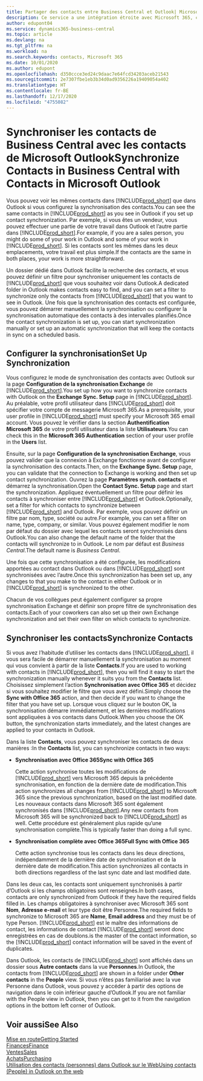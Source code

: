 ```yaml
---
title: Partager des contacts entre Business Central et Outlook| Microsoft Docs
description: Ce service a une intégration étroite avec Microsoft 365, ce qui vous permet de partager des contacts entre Outlook et Business Central.
author: edupont04
ms.service: dynamics365-business-central
ms.topic: article
ms.devlang: na
ms.tgt_pltfrm: na
ms.workload: na
ms.search.keywords: contacts, Microsoft 365
ms.date: 10/01/2020
ms.author: edupont
ms.openlocfilehash: d350ccce3ed24c9daac7e64fcd34203aceb21543
ms.sourcegitcommit: 2e7307fbe1eb3b34d0ad9356226a19409054a402
ms.translationtype: HT
ms.contentlocale: fr-BE
ms.lasthandoff: 12/17/2020
ms.locfileid: "4755082"
---
```

# <a name="synchronize-contacts-in-business-central-with-contacts-in-microsoft-outlook"></a><span data-ttu-id="17a23-103">Synchroniser les contacts de Business Central avec les contacts de Microsoft Outlook</span><span class="sxs-lookup"><span data-stu-id="17a23-103">Synchronize Contacts in Business Central with Contacts in Microsoft Outlook</span></span>
<span data-ttu-id="17a23-104">Vous pouvez voir les mêmes contacts dans [!INCLUDE[prod_short](includes/prod_short.md)] que dans Outlook si vous configurez la synchronisation des contacts.</span><span class="sxs-lookup"><span data-stu-id="17a23-104">You can see the same contacts in [!INCLUDE[prod_short](includes/prod_short.md)] as you see in Outlook if you set up contact synchronization.</span></span> <span data-ttu-id="17a23-105">Par exemple, si vous êtes un vendeur, vous pouvez effectuer une partie de votre travail dans Outlook et l’autre partie dans [!INCLUDE[prod_short](includes/prod_short.md)].</span><span class="sxs-lookup"><span data-stu-id="17a23-105">For example, if you are a sales person, you might do some of your work in Outlook and some of your work in [!INCLUDE[prod_short](includes/prod_short.md)].</span></span> <span data-ttu-id="17a23-106">Si les contacts sont les mêmes dans les deux emplacements, votre travail est plus simple.</span><span class="sxs-lookup"><span data-stu-id="17a23-106">If the contacts are the same in both places, your work is more straightforward.</span></span>  

<span data-ttu-id="17a23-107">Un dossier dédié dans Outlook facilite la recherche des contacts, et vous pouvez définir un filtre pour synchroniser uniquement les contacts de [!INCLUDE[prod_short](includes/prod_short.md)] que vous souhaitez voir dans Outlook.</span><span class="sxs-lookup"><span data-stu-id="17a23-107">A dedicated folder in Outlook makes contacts easy to find, and you can set a filter to synchronize only the contacts from [!INCLUDE[prod_short](includes/prod_short.md)] that you want to see in Outlook.</span></span> <span data-ttu-id="17a23-108">Une fois que la synchronisation des contacts est configurée, vous pouvez démarrer manuellement la synchronisation ou configurer la synchronisation automatique des contacts à des intervalles planifiés.</span><span class="sxs-lookup"><span data-stu-id="17a23-108">Once the contact synchronization is set up, you can start synchronization manually or set up an automatic synchronization that will keep the contacts in sync on a scheduled basis.</span></span>  

## <a name="set-up-synchronization"></a><span data-ttu-id="17a23-109">Configurer la synchronisation</span><span class="sxs-lookup"><span data-stu-id="17a23-109">Set Up Synchronization</span></span>
<span data-ttu-id="17a23-110">Vous configurez le mode de synchronisation des contacts avec Outlook sur la page **Configuration de la synchronisation Exchange** de [!INCLUDE[prod_short](includes/prod_short.md)].</span><span class="sxs-lookup"><span data-stu-id="17a23-110">You set up how you want to synchronize contacts with Outlook on the **Exchange Sync. Setup** page in [!INCLUDE[prod_short](includes/prod_short.md)].</span></span> <span data-ttu-id="17a23-111">Au préalable, votre profil utilisateur dans [!INCLUDE[prod_short](includes/prod_short.md)] doit spécifier votre compte de messagerie Microsoft 365.</span><span class="sxs-lookup"><span data-stu-id="17a23-111">As a prerequisite, your user profile in [!INCLUDE[prod_short](includes/prod_short.md)] must specify your Microsoft 365 email account.</span></span> <span data-ttu-id="17a23-112">Vous pouvez le vérifier dans la section **Authentification Microsoft 365** de votre profil utilisateur dans la liste **Utilisateurs**.</span><span class="sxs-lookup"><span data-stu-id="17a23-112">You can check this in the **Microsoft 365 Authentication** section of your user profile in the **Users** list.</span></span>  

<span data-ttu-id="17a23-113">Ensuite, sur la page **Configuration de la synchronisation Exchange**, vous pouvez valider que la connexion à Exchange fonctionne avant de configurer la synchronisation des contacts.</span><span class="sxs-lookup"><span data-stu-id="17a23-113">Then, on the **Exchange Sync. Setup** page, you can validate that the connection to Exchange is working and then set up contact synchronization.</span></span> <span data-ttu-id="17a23-114">Ouvrez la page **Paramètres synch. contacts** et démarrez la synchronisation.</span><span class="sxs-lookup"><span data-stu-id="17a23-114">Open the **Contact Sync. Setup** page and start the synchronization.</span></span> <span data-ttu-id="17a23-115">Appliquez éventuellement un filtre pour définir les contacts à synchroniser entre [!INCLUDE[prod_short](includes/prod_short.md)] et Outlook.</span><span class="sxs-lookup"><span data-stu-id="17a23-115">Optionally, set a filter for which contacts to synchronize between [!INCLUDE[prod_short](includes/prod_short.md)] and Outlook.</span></span> <span data-ttu-id="17a23-116">Par exemple, vous pouvez définir un filtre par nom, type, société ou autre.</span><span class="sxs-lookup"><span data-stu-id="17a23-116">For example, you can set a filter on name, type, company, or similar.</span></span> <span data-ttu-id="17a23-117">Vous pouvez également modifier le nom par défaut du dossier avec lequel les contacts seront synchronisés dans Outlook.</span><span class="sxs-lookup"><span data-stu-id="17a23-117">You can also change the default name of the folder that the contacts will synchronize to in Outlook.</span></span> <span data-ttu-id="17a23-118">Le nom par défaut est *Business Central*.</span><span class="sxs-lookup"><span data-stu-id="17a23-118">The default name is *Business Central*.</span></span>  

<span data-ttu-id="17a23-119">Une fois que cette synchronisation a été configurée, les modifications apportées au contact dans Outlook ou dans [!INCLUDE[prod_short](includes/prod_short.md)] sont synchronisées avec l’autre.</span><span class="sxs-lookup"><span data-stu-id="17a23-119">Once this synchronization has been set up, any changes to that you make to the contact in either Outlook or in [!INCLUDE[prod_short](includes/prod_short.md)] is synchronized to the other.</span></span>  

<span data-ttu-id="17a23-120">Chacun de vos collègues peut également configurer sa propre synchronisation Exchange et définir son propre filtre de synchronisation des contacts.</span><span class="sxs-lookup"><span data-stu-id="17a23-120">Each of your coworkers can also set up their own Exchange synchronization and set their own filter on which contacts to synchronize.</span></span>  

## <a name="synchronize-contacts"></a><span data-ttu-id="17a23-121">Synchroniser les contacts</span><span class="sxs-lookup"><span data-stu-id="17a23-121">Synchronize Contacts</span></span>
<span data-ttu-id="17a23-122">Si vous avez l’habitude d’utiliser les contacts dans [!INCLUDE[prod_short](includes/prod_short.md)], il vous sera facile de démarrer manuellement la synchronisation au moment qui vous convient à partir de la liste **Contacts**.</span><span class="sxs-lookup"><span data-stu-id="17a23-122">If you are used to working with contacts in [!INCLUDE[prod_short](includes/prod_short.md)], then you will find it easy to start the synchronization manually whenever it suits you from the **Contacts** list.</span></span> <span data-ttu-id="17a23-123">Choisissez simplement l’action **Synchronisation avec Office 365** et décidez si vous souhaitez modifier le filtre que vous avez défini.</span><span class="sxs-lookup"><span data-stu-id="17a23-123">Simply choose the **Sync with Office 365** action, and then decide if you want to change the filter that you have set up.</span></span> <span data-ttu-id="17a23-124">Lorsque vous cliquez sur le bouton OK, la synchronisation démarre immédiatement, et les dernières modifications sont appliquées à vos contacts dans Outlook.</span><span class="sxs-lookup"><span data-stu-id="17a23-124">When you choose the OK button, the synchronization starts immediately, and the latest changes are applied to your contacts in Outlook.</span></span>  

<span data-ttu-id="17a23-125">Dans la liste **Contacts**, vous pouvez synchroniser les contacts de deux manières :</span><span class="sxs-lookup"><span data-stu-id="17a23-125">In the **Contacts** list, you can synchronize contacts in two ways:</span></span>

* <span data-ttu-id="17a23-126">**Synchronisation avec Office 365**</span><span class="sxs-lookup"><span data-stu-id="17a23-126">**Sync with Office 365**</span></span>

  <span data-ttu-id="17a23-127">Cette action synchronise toutes les modifications de [!INCLUDE[prod_short](includes/prod_short.md)] vers Microsoft 365 depuis la précédente synchronisation, en fonction de la dernière date de modification.</span><span class="sxs-lookup"><span data-stu-id="17a23-127">This action synchronizes all changes from [!INCLUDE[prod_short](includes/prod_short.md)] to Microsoft 365 since the previous synchronization, based on the last modified date.</span></span> <span data-ttu-id="17a23-128">Les nouveaux contacts dans Microsoft 365 sont également synchronisés dans [!INCLUDE[prod_short](includes/prod_short.md)].</span><span class="sxs-lookup"><span data-stu-id="17a23-128">Any new contacts from Microsoft 365 will be synchronized back to [!INCLUDE[prod_short](includes/prod_short.md)] as well.</span></span> <span data-ttu-id="17a23-129">Cette procédure est généralement plus rapide qu’une synchronisation complète.</span><span class="sxs-lookup"><span data-stu-id="17a23-129">This is typically faster than doing a full sync.</span></span>  

* <span data-ttu-id="17a23-130">**Synchronisation complète avec Office 365**</span><span class="sxs-lookup"><span data-stu-id="17a23-130">**Full Sync with Office 365**</span></span>

  <span data-ttu-id="17a23-131">Cette action synchronise tous les contacts dans les deux directions, indépendamment de la dernière date de synchronisation et de la dernière date de modification.</span><span class="sxs-lookup"><span data-stu-id="17a23-131">This action synchronizes all contacts in both directions regardless of the last sync date and last modified date.</span></span>  

<span data-ttu-id="17a23-132">Dans les deux cas, les contacts sont uniquement synchronisés à partir d’Outlook si les champs obligatoires sont renseignés.</span><span class="sxs-lookup"><span data-stu-id="17a23-132">In both cases, contacts are only synchronized from Outlook if they have the required fields filled in.</span></span> <span data-ttu-id="17a23-133">Les champs obligatoires à synchroniser avec Microsoft 365 sont **Nom**, **Adresse e-mail** et leur type doit être Personne.</span><span class="sxs-lookup"><span data-stu-id="17a23-133">The required fields to synchronize to Microsoft 365 are **Name**, **Email address** and they must be of type Person.</span></span> [!INCLUDE[prod_short](includes/prod_short.md)] <span data-ttu-id="17a23-134">est le maître des informations de contact, les informations de contact [!INCLUDE[prod_short](includes/prod_short.md)] seront donc enregistrées en cas de doublons.</span><span class="sxs-lookup"><span data-stu-id="17a23-134">is the master of the contact information, so the [!INCLUDE[prod_short](includes/prod_short.md)] contact information will be saved in the event of duplicates.</span></span>  

<span data-ttu-id="17a23-135">Dans Outlook, les contacts de [!INCLUDE[prod_short](includes/prod_short.md)] sont affichés dans un dossier sous **Autre contacts** dans la vue **Personnes**.</span><span class="sxs-lookup"><span data-stu-id="17a23-135">In Outlook, the contacts from [!INCLUDE[prod_short](includes/prod_short.md)] are shown in a folder under **Other contacts** in the **People**  view.</span></span> <span data-ttu-id="17a23-136">Si vous n’êtes pas familiarisé avec la vue Personne dans Outlook, vous pouvez y accéder à partir des options de navigation dans le coin inférieur gauche d’Outlook.</span><span class="sxs-lookup"><span data-stu-id="17a23-136">If you are not familiar with the People view in Outlook, then you can get to it from the navigation options in the bottom left corner of Outlook.</span></span>  

## <a name="see-also"></a><span data-ttu-id="17a23-137">Voir aussi</span><span class="sxs-lookup"><span data-stu-id="17a23-137">See Also</span></span>
[<span data-ttu-id="17a23-138">Mise en route</span><span class="sxs-lookup"><span data-stu-id="17a23-138">Getting Started</span></span>](product-get-started.md)  
[<span data-ttu-id="17a23-139">Finances</span><span class="sxs-lookup"><span data-stu-id="17a23-139">Finance</span></span>](finance.md)  
[<span data-ttu-id="17a23-140">Ventes</span><span class="sxs-lookup"><span data-stu-id="17a23-140">Sales</span></span>](sales-manage-sales.md)  
[<span data-ttu-id="17a23-141">Achats</span><span class="sxs-lookup"><span data-stu-id="17a23-141">Purchasing</span></span>](purchasing-manage-purchasing.md)  
[<span data-ttu-id="17a23-142">Utilisation des contacts (personnes) dans Outlook sur le Web</span><span class="sxs-lookup"><span data-stu-id="17a23-142">Using contacts (People) in Outlook on the web</span></span>](https://support.office.com/article/Using-contacts-People-in-Outlook-on-the-web-1e3438c7-26b2-420c-87de-3cea9d31b5cb?appver=OWB150)  
